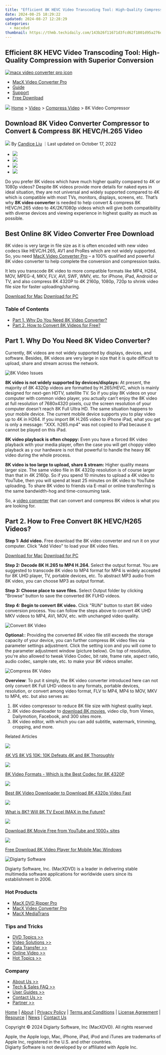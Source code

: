 ```yaml
---
title: "Efficient 8K HEVC Video Transcoding Tool: High-Quality Compression with Superior Conversion"
date: 2024-08-25 18:29:22
updated: 2024-08-27 12:28:29
categories:
  - macxdvd
thumbnail: https://thmb.techidaily.com/143b26f11671d3fcd62f1801d95a276dc9ebb60e21671842dafed2c03929e7c2.jpg
---
```


## Efficient 8K HEVC Video Transcoding Tool: High-Quality Compression with Superior Conversion

[![macx video converter pro icon](https://www.macxdvd.com/mac-dvd-video-converter-how-to/../image-style/new-seo/icon11.png)](https://tools.techidaily.com/macxdvd/products/)

* [MacX Video Converter Pro](https://tools.techidaily.com/macxdvd/products/)
* [Guide](https://tools.techidaily.com/macxdvd/products/)
* [Support](https://tools.techidaily.com/macxdvd/products/)
* [Free Download](https://tools.techidaily.com/macxdvd/products/)



![](https://www.macxdvd.com/mac-dvd-video-converter-how-to/../image-style/new-seo/icon7.png) [Home](https://tools.techidaily.com/macxdvd/products/) \> [Video](https://tools.techidaily.com/macxdvd/products/) \> [Compress Video](https://tools.techidaily.com/macxdvd/products/) \> 8K Video Compressor

## Download 8K Video Converter Compressor to Convert & Compress 8K HEVC/H.265 Video



![](https://www.macxdvd.com/mac-dvd-video-converter-how-to/../image-style/new-seo/icon6.png) By [Candice Liu](https://tools.techidaily.com/macxdvd/products/) ｜Last updated on October 17, 2022

* [![](https://www.macxdvd.com/mac-dvd-video-converter-how-to/../image-style/new-seo/share-fa.jpg)](https://www.facebook.com/sharer/sharer.php?u=https://www.macxdvd.com/mac-dvd-video-converter-how-to/8k-video-converter-compressor.htm)
* [![](https://www.macxdvd.com/mac-dvd-video-converter-how-to/../image-style/new-seo/share-tw.jpg)](https://twitter.com/intent/tweet?url=https://www.macxdvd.com/mac-dvd-video-converter-how-to/8k-video-converter-compressor.htm)
* [![](https://www.macxdvd.com/mac-dvd-video-converter-how-to/../image-style/new-seo/share-email.jpg)](https://www.macxdvd.com/mac-dvd-video-converter-how-to/mailto:info@example.com?&subject=&body=https://www.macxdvd.com/mac-dvd-video-converter-how-to/8k-video-converter-compressor.htm)
* [![](https://www.macxdvd.com/mac-dvd-video-converter-how-to/../image-style/new-seo/share-in.jpg)](https://www.linkedin.com/shareArticle?mini=true&url=https://www.macxdvd.com/mac-dvd-video-converter-how-to/8k-video-converter-compressor.htm&title=&summary=https://www.macxdvd.com/mac-dvd-video-converter-how-to/8k-video-converter-compressor.htm&source=)

Do you prefer 8K videos which have much higher quality compared to 4K or 1080p videos? Despite 8K videos provide more details for naked eyes in ideal situation, they are not universal and widely supported compared to 4K which is compatible with most TVs, monitors, displays, screens, etc. That’s why **8K video converter** is needed to help convert & compress 8K HEVC/H.265 video to 4K/2K/1080p videos which will give both compatibility with diverse devices and viewing experience in highest quality as much as possible.

## Best Online 8K Video Converter Free Download

8K video is very large in file size as it is often encoded with new video codecs like HEVC/H.265, AV1 and ProRes which are not widely supported. So, you need [MacX Video Converter Pro](https://tools.techidaily.com/macxdvd/products/) – a 100% qualified and powerful 8K video converter to help complete the conversion and compression tasks. 

It lets you transcode 8K video to more compatible formats like MP4, H264, MOV, MPEG-4, MKV, FLV, AVI, SWF, WMV, etc. for iPhone, iPad, Android or TV, and also compress 8K 4320P to 4K 2160p, 1080p, 720p to shrink video file size for faster uploading/sharing.

[Download for Mac](https://tools.techidaily.com/macxdvd/products/) [Download for PC](https://tools.techidaily.com/macxdvd/products/) 

### Table of Contents

* [Part 1\. Why Do You Need 8K Video Converter?](https://tools.techidaily.com/macxdvd/products/)
* [Part 2\. How to Convert 8K Videos for Free?](https://tools.techidaily.com/macxdvd/products/)

## Part 1\. Why Do You Need 8K Video Converter?

Currently, 8K videos are not widely supported by displays, devices, and software. Besides, 8K videos are very large in size that it is quite difficult to upload, share and stream across the network. 

![8K Video Issues](https://www.macxdvd.com/mac-dvd-video-converter-how-to/article-image/8k-converter.jpg) 

**8K video is not widely supported by devices/displays:** At present, the majority of 8K 4320p videos are formatted by H.265/HEVC, which is mainly designed for next-gen HDTV, satellite TV. So if you play 8K videos on your computer with common video player, you actually can't enjoy the 8K video at full resolution of 7680x4320 pixels, cuz the screen resolution of your computer doesn't reach 8K Full Ultra HD. The same situation happens to your mobile device. The current mobile device supports you to play video up to 4K in H264\. If you import 8K H.265 video to iPhone iPad, what you get is only a message: "XXX. h265.mp4" was not copied to iPad because it cannot be played on this iPad.

**8K video playback is often choppy:** Even you have a forced 8K video playback with your media player, often the case you will get choppy video playback as y our hardware is not that powerful to handle the heavy 8K video during the whole process.

**8K video is too large to upload, share & stream:** Higher quality means larger size. The same video file in 8K 4320p resolution is of course larger than that in 4K 2160p. So if you spend 10 minutes to upload a 4K video to YouTube, then you will spend at least 25 minutes on 8K video to YouTube uploading. To share 8K video to friends via E-mail or online transferring is the same bandwidth-hog and time-consuming task.

So, a [video converter](https://tools.techidaily.com/macxdvd/products/) that can convert and compress 8K videos is what you are looking for.

## Part 2\. How to Free Convert 8K HEVC/H265 Videos?

**Step 1: Add video.** Free download the 8K video converter and run it on your computer. Click "Add Video" to load your 8K video files. 

[Download for Mac](https://tools.techidaily.com/macxdvd/products/) [Download for PC](https://tools.techidaily.com/macxdvd/products/) 

**Step 2: Decode 8K H.265 to MP4 H.264.** Select the output format. You are suggested to transcode 8K video to MP4 format for MP4 is widely accepted for 8K UHD player, TV, portable devices, etc. To abstract MP3 audio from 8K video, you can choose MP3 as output format. 

**Step 3: Choose place to save files.** Select Output folder by clicking "Browse" button to save the converted 8K FUHD videos.

**Step 4: Begin to convert 8K video.** Click "RUN" button to start 8K video conversion process. You can follow the steps above to convert 4K UHD MKV videos to MP4, AVI, MOV, etc. with unchanged video quality. 

![Convert 8K Video](https://www.macxdvd.com/mac-dvd-video-converter-how-to/article-image/mvcp-4k-convert.png) 

**Optional:**: Providing the converted 8K video file still exceeds the storage capacity of your device, you can further compress 8K video files via parameter settings adjustment. Click the setting icon and you will come to the parameter adjustment window (picture below). On top of resolution, you're also allowed to tweak Video Codec, bit rate, frame rate, aspect ratio, audio codec, sample rate, etc. to make your 8K videos smaller.

![Compress 8K Video](https://www.macxdvd.com/mac-dvd-video-converter-how-to/article-image/compress-8k.jpg) 

**Overview**: To put it simply, the 8K video converter introduced here can not only convert 8K Full UHD videos to any formats, portable devices, resolution, or convert among video format, FLV to MP4, MP4 to MOV, MKV to MP4, etc. but also serves as:

1. 8K video compressor to reduce 8K file size with highest quality kept.
2. 8K video downloader to [download 8K movies](https://tools.techidaily.com/macxdvd/products/), video clip, from Vimeo, Dailymotion, Facebook, and 300 sites more.
3. 8K video editor, with which you can add subtitle, watermark, trimming, cropping, and more.



Related Articles

![](https://www.macxdvd.com/mac-dvd-video-converter-how-to/../image-style/new-seo/pic7.jpg)

[4K VS 8K VS 10K: 10K Defeats 4K and 8K Thoroughly](https://tools.techidaily.com/macxdvd/products/) 

![](https://www.macxdvd.com/mac-dvd-video-converter-how-to/../image-style/new-seo/pic6.jpg)

[8K Video Formats - Which is the Best Codec for 8K 4320P](https://tools.techidaily.com/macxdvd/products/) 

![](https://www.macxdvd.com/mac-dvd-video-converter-how-to/../image-style/new-seo/pic5.jpg)

[Best 8K Video Downloader to Download 8K 4320p Video Fast](https://tools.techidaily.com/macxdvd/products/) 

![](https://www.macxdvd.com/mac-dvd-video-converter-how-to/../image-style/new-seo/pic4.jpg)

[What is 8K? Will 8K TV Excel IMAX in the Future?](https://tools.techidaily.com/macxdvd/products/) 

![](https://www.macxdvd.com/mac-dvd-video-converter-how-to/../image-style/new-seo/pic3.jpg)

[Download 8K Movie Free from YouTube and 1000+ sites](https://tools.techidaily.com/macxdvd/products/) 

![](https://www.macxdvd.com/mac-dvd-video-converter-how-to/../image-style/new-seo/pic2.jpg)

[Free Download 8K Video Player for Mobile Mac Windows](https://tools.techidaily.com/macxdvd/products/) 



![Digiarty Software](https://www.macxdvd.com/mac-dvd-video-converter-how-to/../icon/logo.png) 

Digiarty Software, Inc. (MacXDVD) is a leader in delivering stable multimedia software applications for worldwide users since its establishment in 2006.

### Hot Products

* [MacX DVD Ripper Pro](https://tools.techidaily.com/macxdvd/products/)
* [MacX Video Converter Pro](https://tools.techidaily.com/macxdvd/products/)
* [MacX MediaTrans](https://tools.techidaily.com/macxdvd/products/)

### Tips and Tricks

* [DVD Topics >>](https://tools.techidaily.com/macxdvd/products/)
* [Video Solutions >>](https://tools.techidaily.com/macxdvd/products/)
* [Data Transfer >>](https://tools.techidaily.com/macxdvd/products/)
* [Online Video >>](https://tools.techidaily.com/macxdvd/products/)
* [Hot Topics >>](https://tools.techidaily.com/macxdvd/products/)

### Company

* [About Us >>](https://tools.techidaily.com/macxdvd/products/)
* [Tech & Sales FAQ >>](https://tools.techidaily.com/macxdvd/products/)
* [User Guides >>](https://tools.techidaily.com/macxdvd/products/)
* [Contact Us >>](https://tools.techidaily.com/macxdvd/products/)
* [Partner >>](https://tools.techidaily.com/macxdvd/products/)



[Home](https://tools.techidaily.com/macxdvd/products/) | [About](https://tools.techidaily.com/macxdvd/products/) | [Privacy Policy](https://tools.techidaily.com/macxdvd/products/) | [Terms and Conditions](https://tools.techidaily.com/macxdvd/products/) | [License Agreement](https://tools.techidaily.com/macxdvd/products/) | [Resource](https://tools.techidaily.com/macxdvd/products/) | [News](https://tools.techidaily.com/macxdvd/products/) | [Contact Us](https://tools.techidaily.com/macxdvd/products/)

Copyright © 2024 Digiarty Software, Inc (MacXDVD). All rights reserved

Apple, the Apple logo, Mac, iPhone, iPad, iPod and iTunes are trademarks of Apple Inc, registered in the U.S. and other countries.  
Digiarty Software is not developed by or affiliated with Apple Inc.

<ins class="adsbygoogle"
     style="display:block"
     data-ad-format="autorelaxed"
     data-ad-client="ca-pub-7571918770474297"
     data-ad-slot="1223367746"></ins>



<ins class="adsbygoogle"
     style="display:block"
     data-ad-client="ca-pub-7571918770474297"
     data-ad-slot="8358498916"
     data-ad-format="auto"
     data-full-width-responsive="true"></ins>
